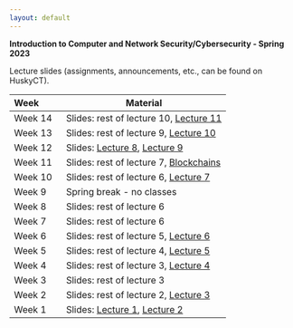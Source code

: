 ```yaml
---
layout: default
---
```


**Introduction to Computer and Network Security/Cybersecurity - Spring 2023**

Lecture slides (assignments, announcements, etc., can be found on HuskyCT).

| Week&emsp;&emsp;| Material           |
|----------|--------------------|
| Week 14 | Slides: rest of lecture 10, [Lecture 11](./lecture11.pdf)|
| Week 13 | Slides: rest of lecture 9, [Lecture 10](./lecture10.pdf)|
| Week 12 | Slides: [Lecture 8](./lecture8.pdf), [Lecture 9](./lecture9.pdf)|
| Week 11 | Slides: rest of lecture 7, [Blockchains](./blockchains.pdf)|
| Week 10 | Slides: rest of lecture 6, [Lecture 7](./lecture7.pdf)|
| Week 9 | Spring break - no classes|
| Week 8 | Slides: rest of lecture 6|
| Week 7 | Slides: rest of lecture 6|
| Week 6 | Slides: rest of lecture 5, [Lecture 6](./lecture6.pdf)|
| Week 5 | Slides: rest of lecture 4, [Lecture 5](./lecture5.pdf)|
| Week 4 | Slides: rest of lecture 3, [Lecture 4](./lecture4.pdf)|
| Week 3 | Slides: rest of lecture 3|
| Week 2 | Slides: rest of lecture 2, [Lecture 3](./lecture3.pdf)|
| Week 1 | Slides: [Lecture 1](./lecture1.pdf), [Lecture 2](./lecture2.pdf)|
